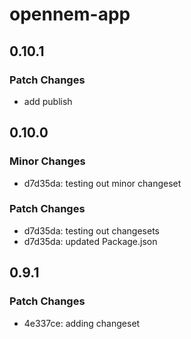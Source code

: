 # opennem-app

## 0.10.1

### Patch Changes

- add publish

## 0.10.0

### Minor Changes

- d7d35da: testing out minor changeset

### Patch Changes

- d7d35da: testing out changesets
- d7d35da: updated Package.json

## 0.9.1

### Patch Changes

- 4e337ce: adding changeset
